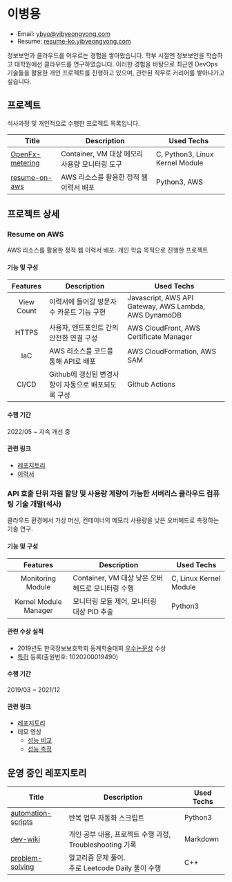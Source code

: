 # 이병용

* Email: ybyo@yibyeongyong.com
* Resume: [resume-ko.yibyeongyong.com](https://resume-ko.yibyeongyong.com/)

정보보안과 클라우드를 어우르는 경험을 쌓아왔습니다. 학부 시절엔 정보보안을 학습하고 대학원에선 클라우드를 연구하였습니다. 이러한 경험을 바탕으로 최근엔 DevOps 기술들을 활용한 개인 프로젝트를 진행하고 있으며, 관련된 직무로 커리어를 쌓아나가고 싶습니다.

## 프로젝트

석사과정 및 개인적으로 수행한 프로젝트 목록입니다.

| Title                                                                         | Description                      | Used Techs                      |
|-------------------------------------------------------------------------------|----------------------------------|---------------------------------|
| [OpenFx-metering](https://github.com/keti-openfx/OpenFx-metering/tree/master) | Container, VM 대상 메모리 사용량 모니터링 도구 | C, Python3, Linux Kernel Module |
| [resume-on-aws](https://github.com/ybyo/resume-on-aws)                        | AWS 리소스를 활용한 정적 웹 이력서 배포         | Python3, AWS                    |

## 프로젝트 상세

### Resume on AWS

AWS 리소스를 활용한 정적 웹 이력서 배포. 개인 학습 목적으로 진행한 프로젝트

#### 기능 및 구성

|  Features  | Description                     | Used Techs                                            |
|:----------:|---------------------------------|-------------------------------------------------------|
| View Count | 이력서에 들어갈 방문자 수 카운트 기능 구현        | Javascript, AWS API Gateway, AWS Lambda, AWS DynamoDB |
|   HTTPS    | 사용자, 엔드포인트 간의 안전한 연결 구성         | AWS CloudFront, AWS Certificate Manager               |
|    IaC     | AWS 리소스를 코드를 통해 API로 배포         | AWS CloudFormation, AWS SAM                           |
|   CI/CD    | Github에 갱신된 변경사항이 자동으로 배포되도록 구성 | Github Actions                                        |

#### 수행 기간

2022/05 ~ 지속 개선 중

#### 관련 링크

* [레포지토리](https://github.com/ybyo/resume-on-aws)
* [이력서](https://resume-ko.yibyeongyong.com/)

### API 호출 단위 자원 할당 및 사용량 계량이 가능한 서버리스 클라우드 컴퓨팅 기술 개발(석사)

클라우드 환경에서 가상 머신, 컨테이너의 메모리 사용량을 낮은 오버헤드로 측정하는 기술 연구.

#### 기능 및 구성

|       Features        | Description                       | Used Techs             |
|:---------------------:|-----------------------------------|------------------------|
|   Monitoring Module   | Container, VM 대상 낮은 오버헤드로 모니터링 수행 | C, Linux Kernel Module |
| Kernel Module Manager | 모니터링 모듈 제어, 모니터링 대상 PID 추출        | Python3                |

#### 관련 수상 실적

 * 2019년도 한국정보보호학회 동계학술대회 [우수논문상](https://resume-ko.yibyeongyong.com/cisc-w19-prize.pdf) 수상
 * [특허](https://resume-ko.yibyeongyong.com/patent-procmon.pdf) 등록(출원번호: 1020200019490)

#### 수행 기간

2019/03 ~ 2021/12

#### 관련 링크

* [레포지토리](https://github.com/keti-openfx/OpenFx-metering)
* 데모 영상
   * [성능 비교](https://resume-ko.yibyeongyong.com/demo-1.mp4)
   * [성능 측정](https://resume-ko.yibyeongyong.com/demo-2.mp4)

## 운영 중인 레포지토리

| Title                                                            | Description                              | Used Techs |
|------------------------------------------------------------------|------------------------------------------|------------|
| [automation-scripts](https://github.com/ybyo/automation-scripts) | 반복 업무 자동화 스크립트                           | Python3    |
| [dev-wiki](https://github.com/ybyo/dev-wiki)                     | 개인 공부 내용, 프로젝트 수행 과정, Troubleshooting 기록 | Markdown   |
| [problem-solving](https://github.com/ybyo/problem-solving)       | 알고리즘 문제 풀이.<br/> 주로 Leetcode Daily 풀이 수행 | C++        |
